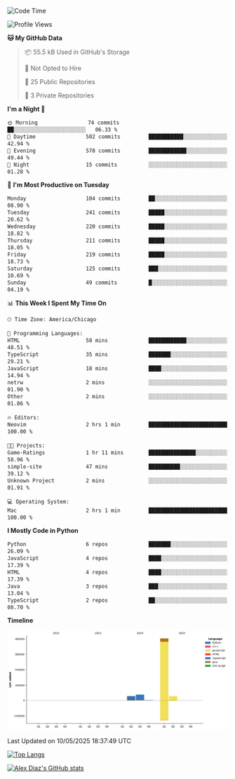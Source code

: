 <!--START_SECTION:waka-->
![Code Time](http://img.shields.io/badge/Code%20Time-26%20hrs%2054%20mins-blue)

![Profile Views](http://img.shields.io/badge/Profile%20Views-0-blue)

**🐱 My GitHub Data** 

> 📦 55.5 kB Used in GitHub's Storage 
 > 
> 🚫 Not Opted to Hire
 > 
> 📜 25 Public Repositories 
 > 
> 🔑 3 Private Repositories 
 > 
**I'm a Night 🦉** 

```text
🌞 Morning                74 commits          ██░░░░░░░░░░░░░░░░░░░░░░░   06.33 % 
🌆 Daytime                502 commits         ███████████░░░░░░░░░░░░░░   42.94 % 
🌃 Evening                578 commits         ████████████░░░░░░░░░░░░░   49.44 % 
🌙 Night                  15 commits          ░░░░░░░░░░░░░░░░░░░░░░░░░   01.28 % 
```
📅 **I'm Most Productive on Tuesday** 

```text
Monday                   104 commits         ██░░░░░░░░░░░░░░░░░░░░░░░   08.90 % 
Tuesday                  241 commits         █████░░░░░░░░░░░░░░░░░░░░   20.62 % 
Wednesday                220 commits         █████░░░░░░░░░░░░░░░░░░░░   18.82 % 
Thursday                 211 commits         █████░░░░░░░░░░░░░░░░░░░░   18.05 % 
Friday                   219 commits         █████░░░░░░░░░░░░░░░░░░░░   18.73 % 
Saturday                 125 commits         ███░░░░░░░░░░░░░░░░░░░░░░   10.69 % 
Sunday                   49 commits          █░░░░░░░░░░░░░░░░░░░░░░░░   04.19 % 
```


📊 **This Week I Spent My Time On** 

```text
🕑︎ Time Zone: America/Chicago

💬 Programming Languages: 
HTML                     58 mins             ████████████░░░░░░░░░░░░░   48.51 % 
TypeScript               35 mins             ███████░░░░░░░░░░░░░░░░░░   29.21 % 
JavaScript               18 mins             ████░░░░░░░░░░░░░░░░░░░░░   14.94 % 
netrw                    2 mins              ░░░░░░░░░░░░░░░░░░░░░░░░░   01.90 % 
Other                    2 mins              ░░░░░░░░░░░░░░░░░░░░░░░░░   01.86 % 

🔥 Editors: 
Neovim                   2 hrs 1 min         █████████████████████████   100.00 % 

🐱‍💻 Projects: 
Game-Ratings             1 hr 11 mins        ███████████████░░░░░░░░░░   58.96 % 
simple-site              47 mins             ██████████░░░░░░░░░░░░░░░   39.12 % 
Unknown Project          2 mins              ░░░░░░░░░░░░░░░░░░░░░░░░░   01.91 % 

💻 Operating System: 
Mac                      2 hrs 1 min         █████████████████████████   100.00 % 
```

**I Mostly Code in Python** 

```text
Python                   6 repos             ███████░░░░░░░░░░░░░░░░░░   26.09 % 
JavaScript               4 repos             ████░░░░░░░░░░░░░░░░░░░░░   17.39 % 
HTML                     4 repos             ████░░░░░░░░░░░░░░░░░░░░░   17.39 % 
Java                     3 repos             ███░░░░░░░░░░░░░░░░░░░░░░   13.04 % 
TypeScript               2 repos             ██░░░░░░░░░░░░░░░░░░░░░░░   08.70 % 
```



**Timeline**

![Lines of Code chart](https://raw.githubusercontent.com/imloadinqqq/imloadinqqq/main/assets/bar_graph.png)


 Last Updated on 10/05/2025 18:37:49 UTC
<!--END_SECTION:waka-->

[![Top Langs](https://github-readme-stats.vercel.app/api/top-langs/?username=imloadinqqq)](https://github.com/anuraghazra/github-readme-stats)

[![Alex Diaz's GitHub stats](https://github-readme-stats.vercel.app/api?username=imloadinqqq&show_icons=true&theme=gradient)](https://github.com/anuraghazra/github-readme-stats)
